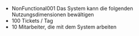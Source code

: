  * NonFunctional001 Das System kann die folgenden Nutzungsdimensionen bewältigen
  * 100 Tickets / Tag
  * 10 Mitarbeiter, die mit dem System arbeiten
 
